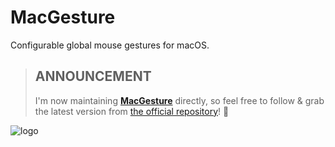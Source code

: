 # MacGesture

Configurable global mouse gestures for macOS.

> ## ANNOUNCEMENT
>
> I'm now maintaining [__MacGesture__](https://github.com/MacGesture/MacGesture) directly, so feel free to follow & grab the latest version from [the official repository](https://github.com/MacGesture/MacGesture)! 🙌 

![logo](https://raw.githubusercontent.com/username0x0a/MacGesture/migrated/logo.png)
